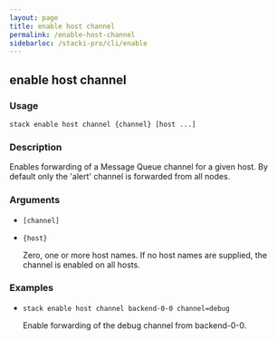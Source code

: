 ```yaml
---
layout: page
title: enable host channel
permalink: /enable-host-channel
sidebarloc: /stacki-pro/cli/enable
---
```


## enable host channel

### Usage

`stack enable host channel {channel} [host ...]`

### Description

Enables forwarding of a Message Queue channel for a given
        host.  By default only the 'alert' channel is forwarded from
        all nodes.

### Arguments

* `[channel]`
* `{host}`

   Zero, one or more host names. If no host names are supplied, the
        channel is enabled on all hosts.


### Examples

* `stack enable host channel backend-0-0 channel=debug`

   Enable forwarding of the debug channel from backend-0-0.



